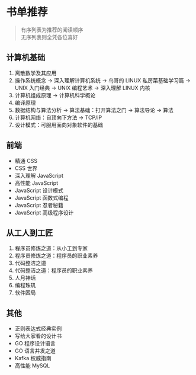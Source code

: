# 书单推荐

> 有序列表为推荐的阅读顺序  
> 无序列表则全凭各位喜好

## 计算机基础

1. 离散数学及其应用
2. 操作系统概念 -> 深入理解计算机系统 -> 鸟哥的 LINUX 私房菜基础学习篇 -> UNIX 入门经典 -> UNIX 编程艺术 -> 深入理解 LINUX 内核
3. 计算机组成原理 -> 计算机科学概论
4. 编译原理
5. 数据结构与算法分析 -> 算法基础：打开算法之门 -> 算法导论 -> 算法
6. 计算机网络：自顶向下方法 -> TCP/IP
7. 设计模式：可服用面向对象软件的基础

## 前端

- 精通 CSS
- CSS 世界
- 深入理解 JavaScript
- 高性能 JavaScript
- JavaScript 设计模式
- JavaScript 函数式编程
- JavaScript 忍者秘籍
- JavaScript 高级程序设计

## 从工人到工匠

1. 程序员修炼之道：从小工到专家
2. 程序员修炼之道：程序员的职业素养
3. 代码整洁之道
4. 代码整洁之道：程序员的职业素养
5. 人月神话
6. 编程珠玑
7. 软件困局

## 其他

- 正则表达式经典实例
- 写给大家看的设计书
- GO 程序设计语言
- GO 语言并发之道
- Kafka 权威指南
- 高性能 MySQL
